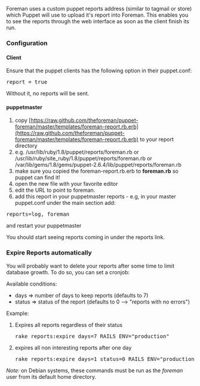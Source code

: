 
Foreman uses a custom puppet reports address (similar to tagmail or store) which Puppet will use to upload it's report into Foreman.
This enables you to see the reports through the web interface as soon as the client finish its run.

### Configuration

#### Client

Ensure that the puppet clients has the following option in their puppet.conf:
<pre>report = true</pre>

Without it, no reports will be sent.

#### puppetmaster

1. copy [https://raw.github.com/theforeman/puppet-foreman/master/templates/foreman-report.rb.erb](https://raw.github.com/theforeman/puppet-foreman/master/templates/foreman-report.rb.erb) to your report directory
2. e.g. /usr/lib/ruby/1.8/puppet/reports/foreman.rb or /usr/lib/ruby/site_ruby/1.8/puppet/reports/foreman.rb or /var/lib/gems/1.8/gems/puppet-2.6.4/lib/puppet/reports/foreman.rb
3. make sure you copied the foreman-report.rb.erb to **foreman.rb** so puppet can find it!
4. open the new file with your favorite editor
5. edit the URL to point to foreman.
6. add this report in your puppetmaster reports - e.g, in your master puppet.conf under the main section add:

<pre>reports=log, foreman</pre>

and restart your puppetmaster

You should start seeing reports coming in under the reports link.

### Expire Reports automatically
 
You will probably want to delete your reports after some time to limit database growth. To do so, you can set a cronjob:

Available conditions:

* days => number of days to keep reports (defaults to 7)
* status => status of the report (defaults to 0 --> "reports with no errors")
 
Example:

1. Expires all reports regardless of their status
    <pre>rake reports:expire days=7 RAILS_ENV="production"</pre> 
2. expires all non interesting reports after one day
    <pre>rake reports:expire days=1 status=0 RAILS_ENV="production"</pre> 

*Note:* on Debian systems, these commands must be run as the *foreman* user from its default home directory.
